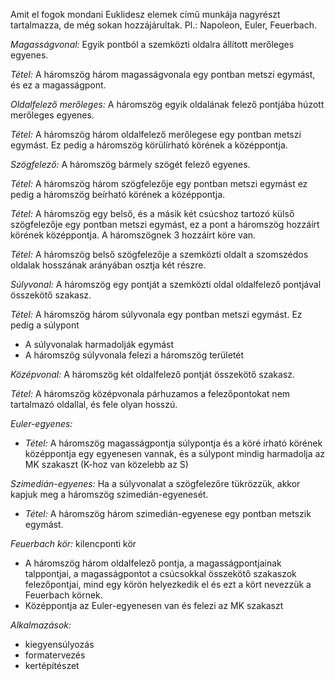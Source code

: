 Amit el fogok mondani Euklidesz elemek című munkája nagyrészt tartalmazza, de még sokan hozzájárultak. Pl.: Napoleon, Euler, Feuerbach.

*Magasságvonal:* Egyik pontból a szemközti oldalra állított merőleges egyenes.

*Tétel:* A háromszög három magasságvonala egy pontban metszi egymást, és ez a magasságpont.

*Oldalfelező merőleges:* A háromszög egyik oldalának felező pontjába húzott merőleges egyenes.

*Tétel:* A háromszög három oldalfelező merőlegese egy pontban metszi egymást. Ez pedig a háromszög körülírható körének a középpontja.

*Szögfelező:* A háromszög bármely szögét felező egyenes.

*Tétel:* A háromszög három szögfelezője egy pontban metszi egymást ez pedig a háromszög beírható körének a középpontja.

*Tétel:* A háromszög egy belső, és a másik két csúcshoz tartozó külső szögfelezője egy pontban metszi egymást, ez a pont a háromszög hozzáírt körének középpontja. A háromszögnek 3 hozzáírt köre van.

*Tétel:* A háromszög belső szögfelezője a szemközti oldalt a szomszédos oldalak hosszának arányában osztja két részre.

*Súlyvonal:* A háromszög egy pontját a szemközti oldal oldalfelező pontjával összekötő szakasz.

*Tétel:* A háromszög három súlyvonala egy pontban metszi egymást. Ez pedig a súlypont

- A súlyvonalak harmadolják egymást
- A háromszög súlyvonala felezi a háromszög területét

*Középvonal:* A háromszög két oldalfelező pontját összekötő szakasz.

*Tétel:* A háromszög középvonala párhuzamos a felezőpontokat nem tartalmazó oldallal, és fele olyan hosszú.

*Euler-egyenes:*

- *Tétel:* A háromszög magasságpontja súlypontja és a köré írható körének középpontja egy egyenesen vannak, és a súlypont mindig harmadolja az MK szakaszt (K-hoz van közelebb az S)

*Szimedián-egyenes:* Ha a súlyvonalat a szögfelezőre tükrözzük, akkor kapjuk meg a háromszög szimedián-egyenesét.

- *Tétel:* A háromszög három szimedián-egyenese egy pontban metszik egymást.

*Feuerbach kör:* kilencponti kör

- A háromszög három oldalfelező pontja, a magasságpontjainak talppontjai, a magasságpontot a csúcsokkal összekötő szakaszok felezőpontjai, mind egy körön helyezkedik el és ezt a kört nevezzük a Feuerbach körnek.
- Középpontja az Euler-egyenesen van és felezi az MK szakaszt

*Alkalmazások:*

- kiegyensúlyozás
- formatervezés
- kertépítészet
